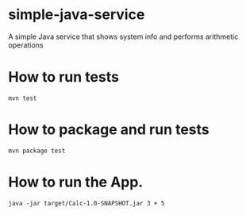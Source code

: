 # simple-java-service
A simple Java service that shows system info and performs arithmetic operations

# How to run tests
```
mvn test
```
# How to package and run tests
```
mvn package test
```
# How to run the App.
```
java -jar target/Calc-1.0-SNAPSHOT.jar 3 + 5
```
